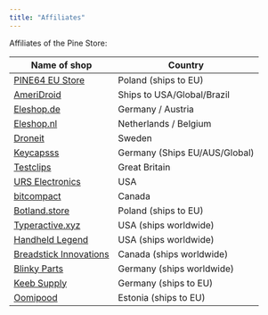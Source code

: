 ```yaml
---
title: "Affiliates"
---
```


Affiliates of the Pine Store:

|Name of shop                                                                                       |Country                        |
|---------------------------------------------------------------------------------------------------|-------------------------------|
|[PINE64 EU Store](https://pine64eu.com/)                                                           |Poland (ships to EU)           |
|[AmeriDroid](https://ameridroid.com/collections/pine)                                              |Ships to USA/Global/Brazil     |
|[Eleshop.de](https://eleshop.de/pinecil-smart-mini-tragbarer-lotkolben.html)                       |Germany / Austria              |
|[Eleshop.nl](https://www.eleshop.nl/pinecil-smart-mini-draagbare-soldeerbout.html)                 |Netherlands / Belgium          |
|[Droneit](https://droneit.se/shop/?filtering=1&filter_brand=pine64)                                |Sweden                         |
|[Keycapsss](https://keycapsss.com/accessories/227/pinecil-v2-smart-mini-portable-soldering-iron)   |Germany (Ships EU/AUS/Global)  |
|[Testclips](https://testclips.co.uk/product-category/pinecil-pine64/)                              |Great Britain                  |
|[URS Electronics](https://www.ursele.com/contact)                                                  |USA                            |
|[bitcompact](https://bitcompact.com/products/pinecil-v2)                                           |Canada                         |
|[Botland.store](https://botland.store/762-pine64-rock64)                                           |Poland (ships to EU)           |
|[Typeractive.xyz](https://typeractive.xyz/products/pinecil)                                        |USA (ships worldwide)          |
|[Handheld Legend](https://handheldlegend.com/collections/soldering-essentials)                     |USA (ships worldwide)          |
|[Breadstick Innovations](https://shop.breadstick.ca/products/pinecil-solder-iron)                  |Canada (ships worldwide)       |
|[Blinky Parts](https://shop.blinkyparts.com/en/Soldering-Iron/)                                    |Germany (ships worldwide)      |
|[Keeb Supply](https://keeb.supply/search?q=Pine)                                                   |Germany (ships to EU)          |
|[Oomipood](https://www.oomipood.ee/brand_pine_store_pte_ltd)                                       |Estonia (ships to EU)          |